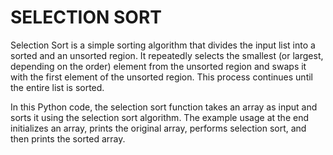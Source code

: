 # SELECTION SORT
Selection Sort is a simple sorting algorithm that divides the input list into a sorted and an unsorted region. 
It repeatedly selects the smallest (or largest, depending on the order) element from the unsorted region and swaps it with the first element of the unsorted region. 
This process continues until the entire list is sorted.

In this Python code, the selection sort function takes an array as input and sorts it using the selection sort algorithm. 
The example usage at the end initializes an array, prints the original array, performs selection sort, and then prints the sorted array.
